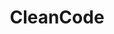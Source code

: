 ---
layout: cleancode
title: CleanCode
svg: "cleancode"
permalink: /cleancode/
date_updated: "November 28, 2018"
completion_time: 6 Hours
---